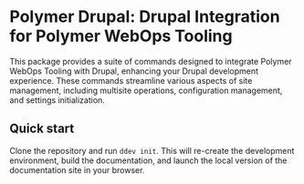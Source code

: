 # Polymer Drupal: Drupal Integration for Polymer WebOps Tooling

This package provides a suite of commands designed to integrate Polymer WebOps Tooling with Drupal, enhancing your Drupal development experience. These commands streamline various aspects of site management, including multisite operations, configuration management, and settings initialization.

## Quick start

Clone the repository and run `ddev init`. This will re-create the development environment, build the documentation, and
launch the local version of the documentation site in your browser.
